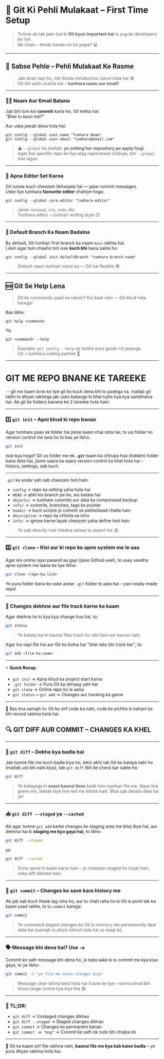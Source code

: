 
# 🧰 Git Ki Pehli Mulakaat – First Time Setup

> Tumne ab tak jaan liya ki **Git kyun important hai** is yug ke developers ke liye.  
> Ab chalo – thoda hands-on ho jaaye? 💻

---

## 👋 Sabse Pehle – Pehli Mulakaat Ke Rasme

> Jab dosti nayi ho, toh thoda introduction zaruri hota hai 😄  
> Git bhi wahi chahta hai – **tumhara naam aur email**!

---

### 🙋‍♂️ Naam Aur Email Batana

Jab bhi tum koi **commit** karte ho, Git kehta hai:  
_"Bhai tu kaun hai?"_  

Aur uska jawab dena hota hai:

```
git config --global user.name "Tumhara Naam"
git config --global user.email "tumhara@email.com"
```

> ⚠️ `--global` ka matlab: **ye setting har repository pe apply hogi**  
> Agar kisi specific repo ke liye alag naam/email chahiye, toh `--global` mat lagao.

---

### 📝 Apna Editor Set Karna

Git tumse kuch cheezein likhwaata hai — jaise commit messages.  
Uske liye tumhara **favourite editor** chahiye hoga:

```
git config --global core.editor "tumhara-editor"
```

> Jaise: `notepad`, `vim`, `code`, etc.  
> Tumhara editor = tumhari writing style 😉

---

### 🌿 Default Branch Ka Naam Badalna

By default, Git tumhari first branch ka naam `main` rakhta hai.  
Lekin agar tum chaaho toh isse **kuch bhi** bana sakte ho:

```
git config --global init.defaultBranch "tumhara-branch-naam"
```

> Default naam tumhari marzi ka — Git hai flexible 😎

---

## 🆘 Git Se Help Lena

> Git ke commands yaad na rahein? Koi baat nahi — Git khud help karega!

Bas likho:

```
git help <command>
```

Ya:

```
git <command> --help
```

> Example: `git config --help` se tumhe pura guide mil jaayega.  
> Git = tumhara coding partner 🤝

---
# GIT ME REPO BNANE KE TAREEKE

-- git me kaam krne ke liye git ko kuch dena bhi to padega na, matlab git tabhi to dhyan rakhega jab usko bataoge ki bhai tujhe kya kya sambhalna hai. Ab git ke folders banane ke 2 tareeke hote hain:

---

### 1️⃣ `git init` – Apni khud ki repo banao

Agar tumhare paas ek folder hai jisme kaam chal raha hai, to usi folder ko version control me lana ho to bas ye likho:

```bash
git init
```

Isse kya hoga? Git us folder me ek **`.git`** naam ka chhupa hua (hidden) folder bana deta hai, jisme saara ka saara version control ka khel hota hai – history, settings, sab kuch.

---

`.git` ke andar yeh sab cheezein hoti hain:

- `config` → repo ka setting yaha hota hai
- `HEAD` → abhi kis branch pe ho, wo batata hai
- `objects/` → tumhare commits aur data ka compressed backup
- `refs/` → commits, branches, tags ke pointer
- `hooks/` → kuch scripts jo commit se pehle/baad chalte hain
- `description` → repo ka chhota sa intro
- `info/` → ignore karne layak cheezein yaha define hoti hain

> Ye sab directly mat chedna unless tu expert hai 😄

---

### 2️⃣ `git clone` – Kisi aur ki repo ko apne system me le aao

Agar koi online repo pasand aa gayi (jaise GitHub wali), to usey seedha apne system me laane ke liye likho:

```bash
git clone <repo-ka-link>
```

Ye pura folder bana ke uske andar `.git` folder le aata hai – yani ready-made repo!

---

### 🔄 Changes dekhne aur file track karne ka kaam

Agar dekhna ho ki kya kya change hua hai, to:

```bash
git status
```

> Ye batata hai ki kaunsi files track ho rahi hain aur kaunsi nahi.

Agar koi nayi file hai aur Git ko bolna hai "bhai isko bhi track kar", to:

```bash
git add <file-ka-naam>
```

---

⚡ **Quick Recap**:

- `git init` → Apna khud ka project start karna
- `.git folder` → Pura Git ka dimaag yahi hai
- `git clone` → Online repo ko le aana
- `git status` + `git add` → Changes aur tracking ka game

---

🧠 Bas itna samajh lo: Git ko sirf code ka nahi, code ke pichhe ki kahani ka bhi record rakhna hota hai.


## 🔍 GIT DIFF AUR COMMIT – CHANGES KA KHEL

---

### 🧾 `git diff` – Dekho kya badla hai

Jab tumne file me kuch badla kiya ho, lekin abhi tak Git ko bataya nahi ho (matlab `add` bhi nahi kiya), tab `git diff` likh ke check kar sakte ho:

```bash
git diff
```

> Ye batayega ki **exact kaunsi lines** badli hain tumhari file me. Naye line green me, delete kiye line red me dikhte hain. Bhai sab details deta hai ye!

---

### 📥 `git diff --staged` ya `--cached`

Ab agar tumne `git add` karke changes ko staging area me bhej diya hai, aur dekhna hai ki **staging me kya gaya hai**, to likho:

```bash
git diff --staged
```

ya

```bash
git diff --cached
```

> Dono same hi kaam karte hain – jo cheezein staged ho chuki hain, unka diff dikhate hain. 

---

### 📝 `git commit` – Changes ko save karo history me

Ab jab sab kuch theek lag raha ho, aur tu chah raha ho ki Git is point tak ka kaam yaad rakhe, to tu `commit` karega:

```bash
git commit
```

> Ye command staged changes ko Git ki memory me permanently daal deta hai (samajh lo photo khinch leta hai us waqt ki).

---

### 🗣️ Message bhi dena hai? Use `-m`

Commit ke sath message bhi dena ho, jo bata sake ki is commit me kya kiya gaya, to ye likho:

```bash
git commit -m "ye file me navin changes kiye"
```

> Message clear likhna best hota hai future ke liye – warna khud bhi bhool jaoge tumne kya kiya tha 😅

---

### 🔄 TL;DR:

- `git diff` → Unstaged changes dikhao
- `git diff --staged` → Staged changes dikhao
- `git commit` → Changes ko permanent banao
- `git commit -m "msg"` → Commit ke sath ek note bhi chipka do

---

🧠 Git ka kaam sirf file rakhna nahi, **kaunsi file me kya kab kaise badla** – ye pura dhyan rakhna hota hai.
